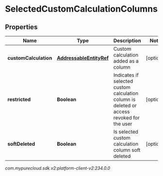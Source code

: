 # SelectedCustomCalculationColumns


## Properties

| Name | Type | Description | Notes |
| ------------ | ------------- | ------------- | ------------- |
| **customCalculation** | [**AddressableEntityRef**](AddressableEntityRef) | Custom calculation added as a column |  [optional] |
| **restricted** | **Boolean** | Indicates if selected custom calculation column is deleted or access revoked for the user |  [optional] |
| **softDeleted** | **Boolean** | Is selected custom calculation column soft deleted |  [optional] |




_com.mypurecloud.sdk.v2:platform-client-v2:234.0.0_
